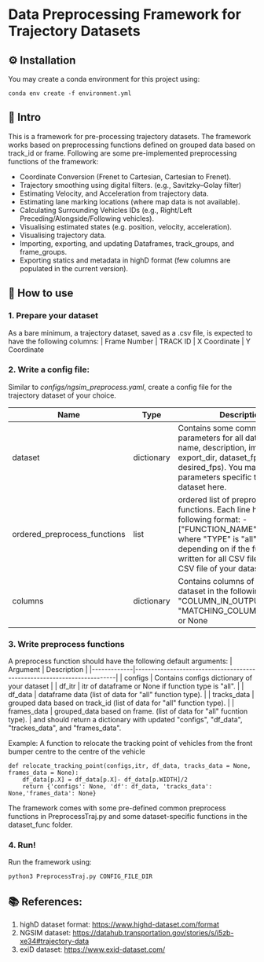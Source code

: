 # Data Preprocessing Framework for Trajectory Datasets


## :gear: Installation
You may create a conda environment for this project using:
```shell
conda env create -f environment.yml
```
## :wave: Intro
This is a framework for pre-processing trajectory datasets. The framework works based on preprocessing functions defined on grouped data based on track_id or frame. Following are some pre-implemented preprocessing functions of the framework:

- Coordinate Conversion (Frenet to Cartesian, Cartesian to Frenet).
- Trajectory smoothing using digital filters. (e.g., Savitzky–Golay filter)
- Estimating Velocity, and Acceleration from trajectory data.
- Estimating lane marking locations (where map data is not available).
- Calculating Surrounding Vehicles IDs (e.g., Right/Left Preceding/Alongside/Following vehicles).
- Visualising estimated states (e.g. position, velocity, acceleration).
- Visualising trajectory data.
- Importing, exporting, and updating Dataframes, track_groups, and frame_groups.
- Exporting statics and metadata in highD format (few columns are populated in the current version).



## :rocket: How to use
### 1. Prepare your dataset
As a bare minimum, a trajectory dataset, saved as a .csv file, is expected to have the following columns:
| Frame Number | TRACK ID | X Coordinate | Y Coordinate

### 2. Write a config file:
Similar to *configs/ngsim_preprocess.yaml*, create a config file for the trajectory dataset of your choice. 

| Name                         | Type       | Description                                                                                                                                                                                                                        |
|------------------------------|------------|------------------------------------------------------------------------------------------------------------------------------------------------------------------------------------------------------------------------------------|
| dataset                      | dictionary | Contains some common parameters for all datasets (e.g., name, description,  import_dir, export_dir, dataset_fps, desired_fps). You may add other parameters specific to your dataset here.                                         |
| ordered_preprocess_functions | list       | ordered list of preprocessing functions. Each line has the following format: - ["FUNCTION_NAME", "TYPE"] where "TYPE" is "all" or "one", depending on if the function is written for all  CSV files or one CSV file of your dataset.  |
| columns                      | dictionary | Contains columns of the output dataset in the following format: "COLUMN_IN_OUTPUT": "MATCHING_COLUMN_IN_INPUT" or None                                                                                                                 |
### 3. Write preprocess functions
A preprocess function should have the following default arguments:
| Argument    | Description                                                            |
|-------------|------------------------------------------------------------------------|
| configs     | Contains configs dictionary of your dataset                            |
| df_itr      | itr of dataframe or None if function type is "all".                    |
| df_data     | dataframe data (list of data for "all" function type).                 |
| tracks_data | grouped data based on track_id (list of data for "all" function type). |
| frames_data | grouped_data based on frame. (list of data for "all" fucntion type).   |
and should return a dictionary with updated "configs", "df_data", "trackes_data", and "frames_data".

Example: A function to relocate the tracking point of vehicles from the front bumper centre to the centre of the vehicle
```shell
def relocate_tracking_point(configs,itr, df_data, tracks_data = None, frames_data = None):
    df_data[p.X] = df_data[p.X]- df_data[p.WIDTH]/2
    return {'configs': None, 'df': df_data, 'tracks_data': None,'frames_data': None}
```

The framework comes with some pre-defined common preprocess functions in PreprocessTraj.py and some dataset-specific functions in the dataset_func folder.
### 4. Run!
Run the framework using:
```shell
python3 PreprocessTraj.py CONFIG_FILE_DIR
```

## :books: References:
1. highD dataset format: https://www.highd-dataset.com/format
2. NGSIM dataset: https://datahub.transportation.gov/stories/s/i5zb-xe34#trajectory-data
3. exiD dataset: https://www.exid-dataset.com/
